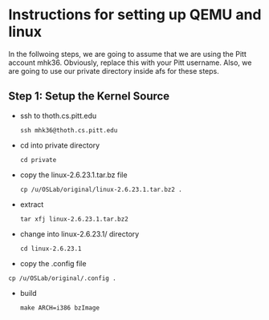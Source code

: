 # Instructions for setting up QEMU and linux

In the follwoing steps, we are going to assume that we are using the Pitt account mhk36. Obviously, replace this with your Pitt username. Also, we are going to use our private directory inside afs for these steps.

## Step 1: Setup the Kernel Source

- ssh to thoth.cs.pitt.edu
	```
	ssh mhk36@thoth.cs.pitt.edu
	```
- cd into private directory
	```
	cd private
	```
- copy the linux-2.6.23.1.tar.bz file
	```
	cp /u/OSLab/original/linux-2.6.23.1.tar.bz2 .
	```
- extract
	```
	tar xfj linux-2.6.23.1.tar.bz2
	```
- change into linux-2.6.23.1/ directory
	```
	cd linux-2.6.23.1
	```
- copy the .config file
```
cp /u/OSLab/original/.config .
```
- build
	```
	make ARCH=i386 bzImage
	```